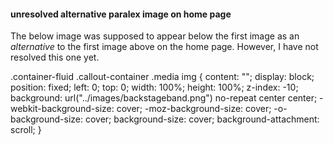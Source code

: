 #### unresolved alternative paralex image on home page 
The below image was supposed to appear below the first image as an *alternative* to the first image above on the home page. 
However, I have not resolved this one yet.

.container-fluid .callout-container .media img {
    content: "";
    display: block;
    position: fixed;
    left: 0;
    top: 0;
    width: 100%;
    height: 100%;
    z-index: -10;
    background: url("../images/backstageband.png") no-repeat center center;
    -webkit-background-size: cover;
    -moz-background-size: cover;
    -o-background-size: cover;
    background-size: cover;
    background-attachment: scroll;
}

